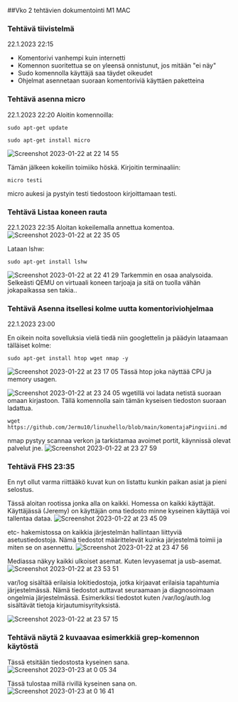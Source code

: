 ##Vko 2 tehtävien dokumentointi  M1 MAC

### Tehtävä tiivistelmä
22.1.2023 22:15

- Komentorivi vanhempi kuin internetti
- Komennon suoritettua se on yleensä onnistunut, jos mitään "ei näy"
- Sudo komennolla käyttäjä saa täydet oikeudet
- Ohjelmat asennetaan suoraan komentoriviä käyttäen paketteina


### Tehtävä asenna micro
22.1.2023 22:20
Aloitin komennoilla:

    sudo apt-get update
    
    sudo apt-get install micro
![Screenshot 2023-01-22 at 22 14 55](https://user-images.githubusercontent.com/104775534/213938624-95940776-64f5-42aa-aed0-80956995fef1.png)

Tämän jälkeen kokeilin toimiiko höskä. Kirjoitin terminaaliin:

    micro testi
micro aukesi ja pystyin testi tiedostoon kirjoittamaan testi.

### Tehtävä Listaa koneen rauta
  22.1.2023 22:35
  Aloitan kokeilemalla annettua komentoa.
![Screenshot 2023-01-22 at 22 35 05](https://user-images.githubusercontent.com/104775534/213939026-a93baa89-af3d-4776-a230-fa5df34cc372.png)

Lataan lshw:

    sudo apt-get install lshw
    
![Screenshot 2023-01-22 at 22 41 29](https://user-images.githubusercontent.com/104775534/213939316-cce2d1ca-0376-47eb-9714-d891101fa91e.png)
Tarkemmin en osaa analysoida. Selkeästi QEMU on virtuaali koneen tarjoaja ja sitä on tuolla vähän jokapaikassa sen takia..

### Tehtävä Asenna itsellesi kolme uutta komentoriviohjelmaa
22.1.2023 23:00

En oikein noita sovelluksia vielä tiedä niin googlettelin ja päädyin lataamaan tälläiset kolme:

    sudo apt-get install htop wget nmap -y
    
 ![Screenshot 2023-01-22 at 23 17 05](https://user-images.githubusercontent.com/104775534/213940916-b93b124e-73cb-4d52-b9cd-5c6fb5a975aa.png)
Tässä htop joka näyttää CPU ja memory usagen.


![Screenshot 2023-01-22 at 23 24 05](https://user-images.githubusercontent.com/104775534/213941199-a690fc91-c167-4167-95c8-60506860df1a.png)
wgetillä voi ladata netistä suoraan omaan kirjastoon. Tällä komennolla sain tämän kyseisen tiedoston suoraan ladattua.

    wget https://github.com/Jermu10/linuxhello/blob/main/komentajaPingviini.md
    
    
 
   nmap pystyy scannaa verkon ja tarkistamaa avoimet portit, käynnissä olevat palvelut jne.
   ![Screenshot 2023-01-22 at 23 27 59](https://user-images.githubusercontent.com/104775534/213941352-f7fe4fed-c86f-449a-bed2-e1d5769a7596.png)


 
### Tehtävä FHS 23:35
En nyt ollut varma riittääkö kuvat kun on listattu kunkin paikan asiat ja pieni selostus. 

Tässä aloitan rootissa jonka alla on kaikki. Homessa on kaikki käyttäjät. Käyttäjässä (Jeremy) on käyttäjän oma tiedosto minne kyseinen käyttäjä voi tallentaa dataa.
![Screenshot 2023-01-22 at 23 45 09](https://user-images.githubusercontent.com/104775534/213942042-e00908bb-9225-4317-bb7e-fb76129e5d95.png)



etc- hakemistossa on kaikkia järjestelmän hallintaan liittyviä asetustiedostoja. Nämä tiedostot määrittelevät kuinka järjestelmä toimii ja miten se on asennettu.
![Screenshot 2023-01-22 at 23 47 56](https://user-images.githubusercontent.com/104775534/213942144-c4953281-50f6-4d15-a1b9-c342df562b10.png)

Mediassa näkyy kaikki ulkoiset asemat. Kuten levyasemat ja usb-asemat.
![Screenshot 2023-01-22 at 23 53 51](https://user-images.githubusercontent.com/104775534/213942350-5b753710-e07b-4034-b1e8-bc176f9e665c.png)

var/log sisältää erilaisia lokitiedostoja, jotka kirjaavat erilaisia tapahtumia järjestelmässä. Nämä tiedostot auttavat seuraamaan ja diagnosoimaan ongelmia järjestelmässä. Esimerkiksi tiedostot kuten /var/log/auth.log sisältävät tietoja kirjautumisyrityksistä.

![Screenshot 2023-01-22 at 23 57 15](https://user-images.githubusercontent.com/104775534/213942475-9f9b3e81-5a4d-4be1-98ed-3da811061f57.png)


### Tehtävä näytä 2 kuvaavaa esimerkkiä grep-komennon käytöstä

Tässä etsitään tiedostosta kyseinen sana.
![Screenshot 2023-01-23 at 0 05 34](https://user-images.githubusercontent.com/104775534/213942820-09c0a8b2-05d0-4f3d-8974-5f260eb922e8.png)

Tässä tulostaa millä rivillä kyseinen sana on.
![Screenshot 2023-01-23 at 0 16 41](https://user-images.githubusercontent.com/104775534/213943268-faa1bf93-a14c-43a7-a863-591aad1fe73d.png)

